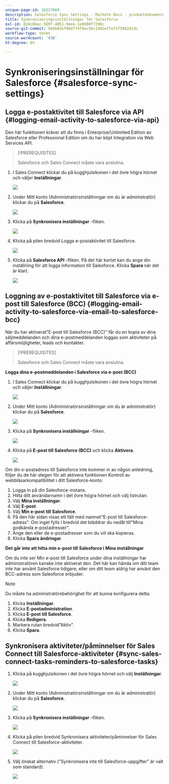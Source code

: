 ```yaml
---
unique-page-id: 18317669
description: Salesforce Sync Settings - Marketo Docs - produktdokumentation
title: Synkroniseringsinställningar för Salesforce
exl-id: 024c60ac-569f-4051-9eee-1e8d00f7296c
source-git-commit: 56db82ef98d774f8ac56c1401ef7ef275862d1dc
workflow-type: tm+mt
source-wordcount: '438'
ht-degree: 0%

---
```


# Synkroniseringsinställningar för Salesforce {#salesforce-sync-settings}

## Logga e-postaktivitet till Salesforce via API {#logging-email-activity-to-salesforce-via-api}

Den här funktionen kräver att du finns i Enterprise/Unlimited Edition av Salesforce eller Professional Edition om du har köpt Integration via Web Services API.

>[!PREREQUISITES]
>
>Salesforce och Sales Connect måste vara anslutna.

1. I Sales Connect klickar du på kugghjulsikonen i det övre högra hörnet och väljer **Inställningar**.

   ![](assets/one-2.png)

1. Under Mitt konto (Administratörsinställningar om du är administratör) klickar du på **Salesforce**.

   ![](assets/two-2.png)

1. Klicka på **Synkronisera inställningar** -fliken.

   ![](assets/three-1.png)

1. Klicka på pilen bredvid Logga e-postaktivitet till Salesforce.

   ![](assets/four-1.png)

1. Klicka på **Salesforce API** -fliken. På det här kortet kan du ange din inställning för att logga information till Salesforce. Klicka **Spara** när det är klart.

   ![](assets/five.png)

## Loggning av e-postaktivitet till Salesforce via e-post till Salesforce (BCC) {#logging-email-activity-to-salesforce-via-email-to-salesforce-bcc}

När du har aktiverat&quot;E-post till Salesforce (BCC)&quot; får du en kopia av dina säljmeddelanden och dina e-postmeddelanden loggas som aktiviteter på affärsmöjligheter, leads och kontakter.

>[!PREREQUISITES]
>
>Salesforce och Sales Connect måste vara anslutna.

**Logga dina e-postmeddelanden i Salesforce via e-post (BCC)**

1. I Sales Connect klickar du på kugghjulsikonen i det övre högra hörnet och väljer **Inställningar**.

   ![](assets/one-3.png)

1. Under Mitt konto (Administratörsinställningar om du är administratör) klickar du på **Salesforce**.

   ![](assets/two-3.png)

1. Klicka på **Synkronisera inställningar** -fliken.

   ![](assets/three-1.png)

1. Klicka på **E-post till Salesforce (BCC)** och klicka **Aktivera**.

   ![](assets/six-2.png)

Om din e-postadress till Salesforce inte kommer in av någon anledning, följer du de här stegen för att aktivera funktionen Kontroll av webbläsarkompatibilitet i ditt Salesforce-konto:

1. Logga in på din Salesforce-instans.
1. Hitta ditt användarnamn i det övre högra hörnet och välj listrutan.
1. Välj **Mina inställningar**.
1. Välj **E-post**.
1. Välj **Min e-post till Salesforce**.
1. På den här sidan visas ett fält med namnet&quot;E-post till Salesforce-adress&quot;. Om inget fylls i bredvid det bläddrar du nedåt till&quot;Mina godkända e-postadresser&quot;.
1. Ange den eller de e-postadresser som du vill ska kopieras.
1. Klicka **Spara ändringar**.

**Det går inte att hitta min e-post till Salesforce i Mina inställningar**

Om du inte ser Min e-post till Salesforce under dina inställningar har administratören kanske inte aktiverat den. Det här kan hända om ditt team inte har använt Salesforce tidigare, eller om ditt team aldrig har använt den BCC-adress som Salesforce erbjuder.

>[!NOTE]
>
>Du måste ha administratörsbehörighet för att kunna konfigurera detta.

1. Klicka **Inställningar**.
1. Klicka **E-postadministration**.
1. Klicka **E-post till Salesforce**.
1. Klicka **Redigera**.
1. Markera rutan bredvid&quot;Aktiv&quot;.
1. Klicka **Spara**.

## Synkronisera aktiviteter/påminnelser för Sales Connect till Salesforce-aktiviteter {#sync-sales-connect-tasks-reminders-to-salesforce-tasks}

1. Klicka på kugghjulsikonen i det övre högra hörnet och välj **Inställningar**.

   ![](assets/one-3.png)

1. Under Mitt konto (Administratörsinställningar om du är administratör) klickar du på **Salesforce**.

   ![](assets/two-2.png)

1. Klicka på **Synkronisera inställningar** -fliken.

   ![](assets/three-1.png)

1. Klicka på pilen bredvid Synkronisera aktiviteter/påminnelser för Sales Connect till Salesforce-aktiviteter.

   ![](assets/seven-2.png)

1. Välj önskat alternativ (&quot;Synkronisera inte till Salesforce-uppgifter&quot; är valt som standard).

   ![](assets/eight.png)
